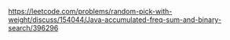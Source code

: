 https://leetcode.com/problems/random-pick-with-weight/discuss/154044/Java-accumulated-freq-sum-and-binary-search/396296